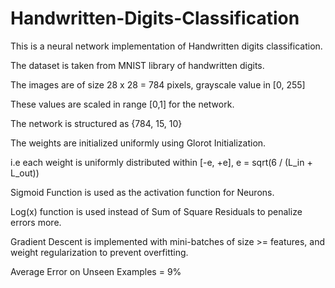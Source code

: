 # Handwritten-Digits-Classification

This is a neural network implementation of Handwritten digits classification.

The dataset is taken from MNIST library of handwritten digits.

The images are of size 28 x 28 = 784 pixels, grayscale value in [0, 255]

These values are scaled in range [0,1] for the network.

The network is structured as {784, 15, 10}

The weights are initialized uniformly using Glorot Initialization.

i.e each weight is uniformly distributed within [-e, +e], e = sqrt(6 / (L_in + L_out))

Sigmoid Function is used as the activation function for Neurons.

Log(x) function is used instead of Sum of Square Residuals to penalize errors more.

Gradient Descent is implemented with mini-batches of size >= features, and weight regularization to prevent overfitting.

Average Error on Unseen Examples = 9%
